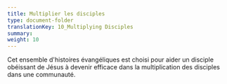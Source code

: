 ```yaml
---
title: Multiplier les disciples
type: document-folder
translationKey: 10_Multiplying Disciples
summary: 
weight: 10
---
```

Cet ensemble d'histoires évangéliques est choisi pour aider un disciple obéissant de Jésus à devenir efficace dans la multiplication des disciples dans une communauté.